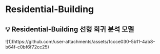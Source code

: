 # Residential-Building

<aside>
<h2>💡  Residential-Building 선형 회귀 분석 모델</h2>
![1](https://github.com/user-attachments/assets/1ccce030-5b11-4ab8-b64f-c0bf6f72cc25)

</aside>
